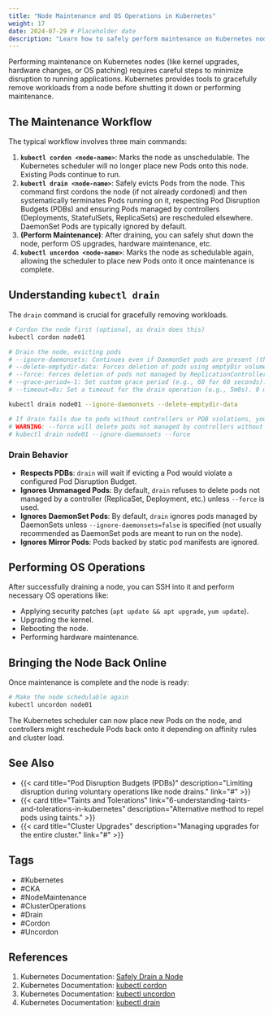```yaml
---
title: "Node Maintenance and OS Operations in Kubernetes"
weight: 17
date: 2024-07-29 # Placeholder date
description: "Learn how to safely perform maintenance on Kubernetes nodes using cordon, drain, and uncordon commands."
---
```


Performing maintenance on Kubernetes nodes (like kernel upgrades, hardware changes, or OS patching) requires careful steps to minimize disruption to running applications. Kubernetes provides tools to gracefully remove workloads from a node before shutting it down or performing maintenance.

## The Maintenance Workflow

The typical workflow involves three main commands:

1.  **`kubectl cordon <node-name>`**: Marks the node as unschedulable. The Kubernetes scheduler will no longer place new Pods onto this node. Existing Pods continue to run.
2.  **`kubectl drain <node-name>`**: Safely evicts Pods from the node. This command first cordons the node (if not already cordoned) and then systematically terminates Pods running on it, respecting Pod Disruption Budgets (PDBs) and ensuring Pods managed by controllers (Deployments, StatefulSets, ReplicaSets) are rescheduled elsewhere. DaemonSet Pods are typically ignored by default.
3.  **(Perform Maintenance)**: After draining, you can safely shut down the node, perform OS upgrades, hardware maintenance, etc.
4.  **`kubectl uncordon <node-name>`**: Marks the node as schedulable again, allowing the scheduler to place new Pods onto it once maintenance is complete.

## Understanding `kubectl drain`

The `drain` command is crucial for gracefully removing workloads.

```bash
# Cordon the node first (optional, as drain does this)
kubectl cordon node01

# Drain the node, evicting pods
# --ignore-daemonsets: Continues even if DaemonSet pods are present (they are not evicted by default).
# --delete-emptydir-data: Forces deletion of pods using emptyDir volumes (data will be lost).
# --force: Forces deletion of pods not managed by ReplicationController, ReplicaSet, Job, DaemonSet or StatefulSet (use with caution!).
# --grace-period=-1: Set custom grace period (e.g., 60 for 60 seconds). -1 uses the pod's default.
# --timeout=0s: Set a timeout for the drain operation (e.g., 5m0s). 0 means infinite.

kubectl drain node01 --ignore-daemonsets --delete-emptydir-data

# If drain fails due to pods without controllers or PDB violations, you might need --force
# WARNING: --force will delete pods not managed by controllers without replacement!
# kubectl drain node01 --ignore-daemonsets --force
```

### Drain Behavior

- **Respects PDBs**: `drain` will wait if evicting a Pod would violate a configured Pod Disruption Budget.
- **Ignores Unmanaged Pods**: By default, `drain` refuses to delete pods not managed by a controller (ReplicaSet, Deployment, etc.) unless `--force` is used.
- **Ignores DaemonSet Pods**: By default, `drain` ignores pods managed by DaemonSets unless `--ignore-daemonsets=false` is specified (not usually recommended as DaemonSet pods are meant to run on the node).
- **Ignores Mirror Pods**: Pods backed by static pod manifests are ignored.

## Performing OS Operations

After successfully draining a node, you can SSH into it and perform necessary OS operations like:

- Applying security patches (`apt update && apt upgrade`, `yum update`).
- Upgrading the kernel.
- Rebooting the node.
- Performing hardware maintenance.

## Bringing the Node Back Online

Once maintenance is complete and the node is ready:

```bash
# Make the node schedulable again
kubectl uncordon node01
```

The Kubernetes scheduler can now place new Pods on the node, and controllers might reschedule Pods back onto it depending on affinity rules and cluster load.

## See Also

- {{< card title="Pod Disruption Budgets (PDBs)" description="Limiting disruption during voluntary operations like node drains." link="#" >}} <!-- Add link -->
- {{< card title="Taints and Tolerations" link="6-understanding-taints-and-tolerations-in-kubernetes" description="Alternative method to repel pods using taints." >}}
- {{< card title="Cluster Upgrades" description="Managing upgrades for the entire cluster." link="#" >}} <!-- Add link -->

## Tags

- #Kubernetes
- #CKA
- #NodeMaintenance
- #ClusterOperations
- #Drain
- #Cordon
- #Uncordon

## References

1.  Kubernetes Documentation: [Safely Drain a Node](https://kubernetes.io/docs/tasks/administer-cluster/safely-drain-node/)
2.  Kubernetes Documentation: [kubectl cordon](https://kubernetes.io/docs/reference/generated/kubectl/kubectl-commands#cordon)
3.  Kubernetes Documentation: [kubectl uncordon](https://kubernetes.io/docs/reference/generated/kubectl/kubectl-commands#uncordon)
4.  Kubernetes Documentation: [kubectl drain](https://kubernetes.io/docs/reference/generated/kubectl/kubectl-commands#drain) 